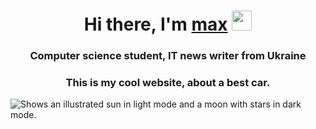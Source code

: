 <h1 align="center">Hi there, I'm <a href="https://daniilshat.ru/" target="_blank">max</a> 
<img src="https://github.com/blackcater/blackcater/raw/main/images/Hi.gif" height="32"/></h1>
<h3 align="center">Computer science student, IT news writer from Ukraine</h3>
<h3 align="center">This is my cool website, about a best car.</h4>

<picture>
<img style="align-items: center;" alt="Shows an illustrated sun in light mode and a moon with stars in dark mode." src="https://img.mercedes-benz-kiev.com/data/news/181-mercedes-benz-vision-avtr/181-Mercedes-Benz-vision-avtr-1.jpg">
</picture>
